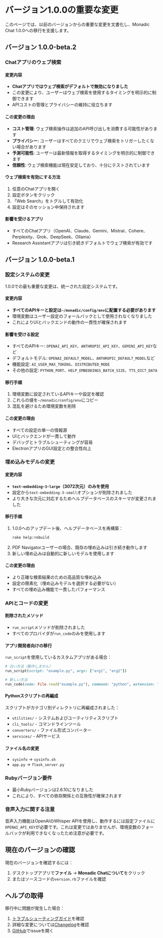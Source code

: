 # バージョン1.0.0の重要な変更

このページでは、以前のバージョンからの重要な変更を文書化し、Monadic Chat 1.0.0への移行を支援します。

## バージョン 1.0.0-beta.2

### Chatアプリのウェブ検索

#### 変更内容
- **Chatアプリではウェブ検索がデフォルトで無効になりました**
- この変更により、ユーザーはウェブ検索を使用するタイミングを明示的に制御できます
- APIコストの管理とプライバシーの維持に役立ちます

#### この変更の理由
- **コスト管理**: ウェブ検索操作は追加のAPI呼び出しを消費する可能性があります
- **プライバシー**: ユーザーはすべてのクエリでウェブ検索をトリガーしたくない場合があります
- **予測可能性**: ユーザーは最新情報を取得するタイミングを明示的に制御できます
- **信頼性**: ウェブ検索機能は現在安定しており、十分にテストされています

#### ウェブ検索を有効にする方法
1. 任意のChatアプリを開く
2. 設定ボタンをクリック
3. 「Web Search」をトグルして有効化
4. 設定はそのセッション中保持されます

#### 影響を受けるアプリ
- すべてのChatアプリ（OpenAI、Claude、Gemini、Mistral、Cohere、Perplexity、Grok、DeepSeek、Ollama）
- Research Assistantアプリは引き続きデフォルトでウェブ検索が有効です

## バージョン 1.0.0-beta.1

### 設定システムの変更

1.0.0での最も重要な変更は、統一された設定システムです。

#### 変更内容
- **すべてのAPIキーと設定は`~/monadic/config/env`に配置する必要があります**
- 環境変数はユーザー設定のフォールバックとして使用されなくなりました
- これによりUIとバックエンドの動作の一貫性が確保されます

#### 影響を受ける設定
- すべてのAPIキー: `OPENAI_API_KEY`、`ANTHROPIC_API_KEY`、`GEMINI_API_KEY`など
- デフォルトモデル: `OPENAI_DEFAULT_MODEL`、`ANTHROPIC_DEFAULT_MODEL`など
- 機能設定: `AI_USER_MAX_TOKENS`、`DISTRIBUTED_MODE`
- その他の設定: `PYTHON_PORT`、`HELP_EMBEDDINGS_BATCH_SIZE`、`TTS_DICT_DATA`

#### 移行手順
1. 環境変数に設定されているAPIキーや設定を確認
2. これらの値を`~/monadic/config/env`にコピー
3. 混乱を避けるため環境変数を削除

#### この変更の理由
- すべての設定の単一の情報源
- UIとバックエンドが一貫して動作
- デバッグとトラブルシューティングが容易
- ElectronアプリのGUI設定との整合性向上

### 埋め込みモデルの変更

#### 変更内容
- **`text-embedding-3-large`（3072次元）のみを使用**
- 設定から`text-embedding-3-small`オプションが削除されました
- より大きな次元に対応するためヘルプデータベースのスキーマが変更されました

#### 移行手順
1. 1.0.0へのアップデート後、ヘルプデータベースを再構築：
   ```bash
   rake help:rebuild
   ```
2. PDF Navigatorユーザーの場合、既存の埋め込みは引き続き動作します
3. 新しい埋め込みは自動的に新しいモデルを使用します

#### この変更の理由
- より正確な検索結果のための高品質な埋め込み
- 設定の簡素化（埋め込みモデルを選択する必要がない）
- すべての埋め込み機能で一貫したパフォーマンス

### APIとコードの変更

#### 削除されたメソッド
- `run_script`メソッドが削除されました
- すべてのプロバイダが`run_code`のみを使用します

#### アプリ開発者向けの移行
`run_script`を使用しているカスタムアプリがある場合：
```ruby
# 古い方法（動作しません）
run_script(script: "example.py", args: ["arg1", "arg2"])

# 新しい方法
run_code(code: File.read("example.py"), command: "python", extension: "py")
```

#### Pythonスクリプトの再編成
スクリプトがカテゴリ別ディレクトリに再編成されました：
- `utilities/` - システムおよびユーティリティスクリプト
- `cli_tools/` - コマンドラインツール
- `converters/` - ファイル形式コンバーター
- `services/` - APIサービス

#### ファイル名の変更
- `sysinfo` → `sysinfo.sh`
- `app.py` → `flask_server.py`

### Rubyバージョン要件

- 最小Rubyバージョンは2.6.10になりました
- これにより、すべての依存関係との互換性が確保されます

### 音声入力に関する注意

音声入力機能はOpenAIのWhisper APIを使用し、動作するには設定ファイルに`OPENAI_API_KEY`が必要です。これは変更ではありませんが、環境変数のフォールバックが利用できなくなったため注意が必要です。

## 現在のバージョンの確認

現在のバージョンを確認するには：
1. デスクトップアプリで**ファイル** → **Monadic Chatについて**をクリック
2. またはソースコードの`version.rb`ファイルを確認

## ヘルプの取得

移行中に問題が発生した場合：
1. [トラブルシューティングガイド](troubleshooting.md)を確認
2. 詳細な変更については[Changelog](../ja/changelog.md)を確認
3. [GitHub](https://github.com/yohasebe/monadic-chat/issues)でissueを開く